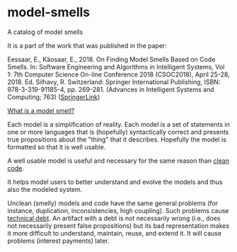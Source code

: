 # model-smells

A catalog of model smells

It is a part of the work that was published in the paper:

Eessaar, E., Käosaar, E., 2018. On Finding Model Smells Based on Code Smells. In: Software Engineering and Algorithms in Intelligent Systems, Vol 1: 7th Computer Science On-line Conference 2018 (CSOC2018), April 25-28, 2018. Ed. Silhavy, R. Switzerland: Springer International Publishing, ISBN: 978-3-319-91185-4, pp. 269-281. (Advances in Intelligent Systems and Computing; 763) ([SpringerLink](https://link.springer.com/chapter/10.1007/978-3-319-91186-1_28))

[What is a model smell?](http://wiki.c2.com/?ModelSmell)

Each model is a simplification of reality. Each model is a set of statements in one or more languages that is (hopefully) syntactically correct and presents true propositions about the "thing" that it describes. Hopefully the model is formatted so that it is well usable.

A well usable model is useful and necessary for the same reason than [clean code](https://www.pluralsight.com/blog/software-development/7-reasons-clean-code-matters).

It helps model users to better understand and evolve the models and thus also the modeled system.

Unclean (smelly) models and code have the same general problems (for instance, duplication, inconsistencies, high coupling).
Such problems cause [technical debt](https://martinfowler.com/bliki/TechnicalDebt.html). An artifact with a debt is not necessarily wrong (i.e., does not necessarily present false propositions) but its bad representation makes it more difficult to understand, maintain, reuse, and extend it. It will cause problems (interest payments) later.
